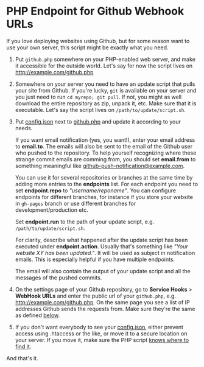 # PHP Endpoint for Github Webhook URLs

If you love deploying websites using Github, but for some
 reason want to use your own server, this script might be
exactly what you need.


1. Put ``github.php`` somewhere on your PHP-enabled web server, and make it
   accessible for the outside world. Let's say for now the script lives
   on http://example.com/github.php

2. Somewhere on your server you need to have an update script that pulls your site
   from Github. If you're lucky, ``git`` is available on your server and you just
   need to run ``cd myrepo; git pull``. If not, you might as well download the entire
   repository as zip, unpack it, etc. Make sure that it is executable. Let's say the script
   lives on ``/path/to/update/script.sh``.

3. Put [config.json](#file-config-json) next to [github.php](#file-github-php)
   and update it according to your needs.

   If you want email notification (yes, you want!), enter your email
   address to **email.to**. The emails will also be sent to the email of the Github
   user who pushed to the repository. To help yourself recognizing where these strange commit
   emails are comming from, you should set **email.from** to something meaningful
   like github-push-notification@example.com.

   You can use it for several repositories or branches at the
   same time by adding more entries to the **endpoints** list. For each endpoint
   you need to set **endpoint.repo** to *"username/reponame"*. You
   can configure endpoints for different branches, for instance if you store your
   website in ``gh-pages`` branch or use different branches for
   development/production etc.

   Set **endpoint.run** to the path of your update script, e.g. ``/path/to/update/script.sh``.

   For clarity, describe what happened after the update script has been
   executed under **endpoint.action**. Usually that's something like *"Your website XY has
   been updated."*. It will be used as subject in notification emails. This is especially
   helpful if you have multiple endpoints.

   The email will also contain the output of your update script and all
   the messages of the pushed commits.

4. On the settings page of your Github repository, go to **Service Hooks** > **WebHook URLs** and
   enter the public url of your ``github.php``, e.g. http://example.com/github.php. On the same page
   you see a list of IP addresses Github sends the requests from. Make sure they're the same
   as defined [below](#file-github-php-L34).

5. If you don't want everybody to see your [config.json](#file-config-json), either prevent access
   using .htaccess or the like, or move it to a secure location on your server. If you
   move it, make sure the PHP script [knows where to find it](#file-github-php-L17).

And that's it.